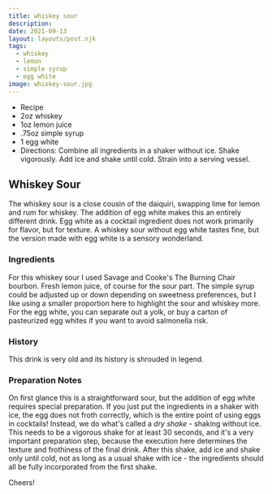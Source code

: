 ```yaml
---
title: whiskey sour
description:
date: 2021-09-13
layout: layouts/post.njk
tags:
  - whiskey
  - lemon
  - simple syrup
  - egg white
image: whiskey-sour.jpg
---
```

 - Recipe
 - 2oz whiskey
 - 1oz lemon juice
 - .75oz simple syrup
 - 1 egg white
 - Directions: Combine all ingredients in a shaker without ice. Shake vigorously. Add ice and shake until cold. Strain into a serving vessel.

## Whiskey Sour

The whiskey sour is a close cousin of the daiquiri, swapping lime for lemon and rum for whiskey. The addition of egg white makes this an entirely different drink. Egg white as a cocktail ingredient does not work primarily for flavor, but for texture. A whiskey sour without egg white tastes fine, but the version made with egg white is a sensory wonderland.

### Ingredients

For this whiskey sour I used Savage and Cooke's The Burning Chair bourbon. Fresh lemon juice, of course for the sour part. The simple syrup could be adjusted up or down depending on sweetness preferences, but I like using a smaller proportion here to highlight the sour and whiskey more. For the egg white, you can separate out a yolk, or buy a carton of pasteurized egg whites if you want to avoid salmonella risk.

### History

This drink is very old and its history is shrouded in legend.

### Preparation Notes

On first glance this is a straightforward sour, but the addition of egg white requires special preparation. If you just put the ingredients in a shaker with ice, the egg does not froth correctly, which is the entire point of using eggs in cocktails! Instead, we do what's called a *dry shake* - shaking without ice. This needs to be a vigorous shake for at least 30 seconds, and it's a very important preparation step, because the execution here determines the texture and frothiness of the final drink. After this shake, add ice and shake only until cold, not as long as a usual shake with ice - the ingredients should all be fully incorporated from the first shake.

Cheers!
